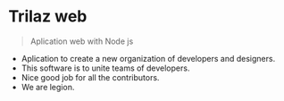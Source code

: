 # Trilaz web 

> Aplication web with Node js 

- Aplication to create a new organization of developers and designers.
- This software is to unite teams of developers.
- Nice good job for all the contributors.
- We are legion.
